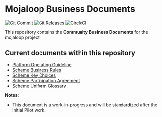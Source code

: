 # Mojaloop Business Documents
[![Git Commit](https://img.shields.io/github/last-commit/mojaloop/mojaloop-business-docs.svg?style=flat)](https://github.com/mojaloop/mojaloop-business-docs/commits/master)
[![Git Releases](https://img.shields.io/github/release/mojaloop/mojaloop-business-docs.svg?style=flat)](https://github.com/mojaloop/mojaloop-business-docs/releases)
[![CircleCI](https://circleci.com/gh/mojaloop/mojaloop-business-docs.svg?style=svg)](https://circleci.com/gh/mojaloop/mojaloop-business-docs)

This repository contains the **Community Business Documents** for the mojaloop project.

## **Current documents within this repository**

- [Platform Operating Guideline](documents/platform-operating-guideline.md)
- [Scheme Business Rules](documents/scheme-business-rules.md)
- [Scheme Key Choices](documents/scheme-key-choices.md)
- [Scheme Participation Agreement](documents/scheme-participation-agreement.md)
- [Scheme Uniform Glossary](documents/scheme-uniform-glossary.md)

**Notes**:
- This document is a work-in-progress and will be standardized after the initial Pilot work.
